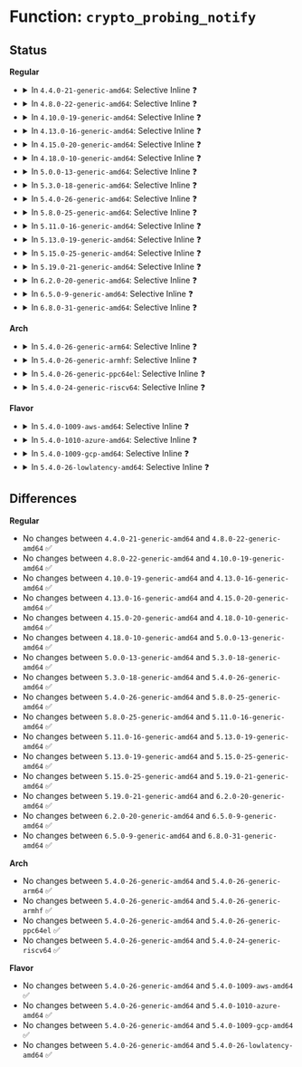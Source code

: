 # Function: <code>crypto_probing_notify</code>

## Status
<b>Regular</b>
<ul>
<li>
<details>
<summary>In <code>4.4.0-21-generic-amd64</code>: Selective Inline ❓</summary>

```c
int crypto_probing_notify(long unsigned int val, void * v)
```

```json
{
  "name": "crypto_probing_notify",
  "collision_type": "Unique Global",
  "inline_type": "Selective",
  "funcs": [
    {
      "addr": 18446744071582630288,
      "name": "crypto_probing_notify",
      "external": true,
      "loc": "crypto/api.c:235",
      "file": "crypto/api.c",
      "inline": "not declared, inlined",
      "caller_inline": [],
      "caller_func": [
        "crypto/api.c:crypto_alg_mod_lookup",
        "crypto/algapi.c:crypto_wait_for_test"
      ]
    }
  ],
  "symbols": [
    {
      "addr": 18446744071582630288,
      "name": "crypto_probing_notify",
      "section": ".text",
      "bind": "STB_GLOBAL",
      "size": 80
    }
  ]
}
```
</details>
</li>
<li>
<details>
<summary>In <code>4.8.0-22-generic-amd64</code>: Selective Inline ❓</summary>

```c
int crypto_probing_notify(long unsigned int val, void * v)
```

```json
{
  "name": "crypto_probing_notify",
  "collision_type": "Unique Global",
  "inline_type": "Selective",
  "funcs": [
    {
      "addr": 18446744071582879872,
      "name": "crypto_probing_notify",
      "external": true,
      "loc": "crypto/api.c:235",
      "file": "crypto/api.c",
      "inline": "not declared, inlined",
      "caller_inline": [],
      "caller_func": [
        "crypto/api.c:crypto_alg_mod_lookup",
        "crypto/algapi.c:crypto_wait_for_test"
      ]
    }
  ],
  "symbols": [
    {
      "addr": 18446744071582879872,
      "name": "crypto_probing_notify",
      "section": ".text",
      "bind": "STB_GLOBAL",
      "size": 80
    }
  ]
}
```
</details>
</li>
<li>
<details>
<summary>In <code>4.10.0-19-generic-amd64</code>: Selective Inline ❓</summary>

```c
int crypto_probing_notify(long unsigned int val, void * v)
```

```json
{
  "name": "crypto_probing_notify",
  "collision_type": "Unique Global",
  "inline_type": "Selective",
  "funcs": [
    {
      "addr": 18446744071582976464,
      "name": "crypto_probing_notify",
      "external": true,
      "loc": "crypto/api.c:235",
      "file": "crypto/api.c",
      "inline": "not declared, inlined",
      "caller_inline": [],
      "caller_func": [
        "crypto/api.c:crypto_alg_mod_lookup",
        "crypto/algapi.c:crypto_wait_for_test"
      ]
    }
  ],
  "symbols": [
    {
      "addr": 18446744071582976464,
      "name": "crypto_probing_notify",
      "section": ".text",
      "bind": "STB_GLOBAL",
      "size": 80
    }
  ]
}
```
</details>
</li>
<li>
<details>
<summary>In <code>4.13.0-16-generic-amd64</code>: Selective Inline ❓</summary>

```c
int crypto_probing_notify(long unsigned int val, void * v)
```

```json
{
  "name": "crypto_probing_notify",
  "collision_type": "Unique Global",
  "inline_type": "Selective",
  "funcs": [
    {
      "addr": 18446744071583026288,
      "name": "crypto_probing_notify",
      "external": true,
      "loc": "crypto/api.c:235",
      "file": "crypto/api.c",
      "inline": "not declared, inlined",
      "caller_inline": [],
      "caller_func": [
        "crypto/api.c:crypto_alg_mod_lookup",
        "crypto/algapi.c:crypto_wait_for_test"
      ]
    }
  ],
  "symbols": [
    {
      "addr": 18446744071583026288,
      "name": "crypto_probing_notify",
      "section": ".text",
      "bind": "STB_GLOBAL",
      "size": 80
    }
  ]
}
```
</details>
</li>
<li>
<details>
<summary>In <code>4.15.0-20-generic-amd64</code>: Selective Inline ❓</summary>

```c
int crypto_probing_notify(long unsigned int val, void * v)
```

```json
{
  "name": "crypto_probing_notify",
  "collision_type": "Unique Global",
  "inline_type": "Selective",
  "funcs": [
    {
      "addr": 18446744071583191488,
      "name": "crypto_probing_notify",
      "external": true,
      "loc": "crypto/api.c:236",
      "file": "crypto/api.c",
      "inline": "not declared, inlined",
      "caller_inline": [],
      "caller_func": [
        "crypto/api.c:crypto_alg_mod_lookup",
        "crypto/algapi.c:crypto_wait_for_test"
      ]
    }
  ],
  "symbols": [
    {
      "addr": 18446744071583191488,
      "name": "crypto_probing_notify",
      "section": ".text",
      "bind": "STB_GLOBAL",
      "size": 80
    }
  ]
}
```
</details>
</li>
<li>
<details>
<summary>In <code>4.18.0-10-generic-amd64</code>: Selective Inline ❓</summary>

```c
int crypto_probing_notify(long unsigned int val, void * v)
```

```json
{
  "name": "crypto_probing_notify",
  "collision_type": "Unique Global",
  "inline_type": "Selective",
  "funcs": [
    {
      "addr": 18446744071583399840,
      "name": "crypto_probing_notify",
      "external": true,
      "loc": "crypto/api.c:250",
      "file": "crypto/api.c",
      "inline": "not declared, inlined",
      "caller_inline": [],
      "caller_func": [
        "crypto/api.c:crypto_alg_mod_lookup",
        "crypto/algapi.c:crypto_wait_for_test"
      ]
    }
  ],
  "symbols": [
    {
      "addr": 18446744071583399840,
      "name": "crypto_probing_notify",
      "section": ".text",
      "bind": "STB_GLOBAL",
      "size": 85
    }
  ]
}
```
</details>
</li>
<li>
<details>
<summary>In <code>5.0.0-13-generic-amd64</code>: Selective Inline ❓</summary>

```c
int crypto_probing_notify(long unsigned int val, void * v)
```

```json
{
  "name": "crypto_probing_notify",
  "collision_type": "Unique Global",
  "inline_type": "Selective",
  "funcs": [
    {
      "addr": 18446744071583519888,
      "name": "crypto_probing_notify",
      "external": true,
      "loc": "crypto/api.c:250",
      "file": "crypto/api.c",
      "inline": "not declared, inlined",
      "caller_inline": [],
      "caller_func": [
        "crypto/api.c:crypto_alg_mod_lookup",
        "crypto/algapi.c:crypto_wait_for_test",
        "crypto/algapi.c:crypto_wait_for_test"
      ]
    }
  ],
  "symbols": [
    {
      "addr": 18446744071583519888,
      "name": "crypto_probing_notify",
      "section": ".text",
      "bind": "STB_GLOBAL",
      "size": 85
    }
  ]
}
```
</details>
</li>
<li>
<details>
<summary>In <code>5.3.0-18-generic-amd64</code>: Selective Inline ❓</summary>

```c
int crypto_probing_notify(long unsigned int val, void * v)
```

```json
{
  "name": "crypto_probing_notify",
  "collision_type": "Unique Global",
  "inline_type": "Selective",
  "funcs": [
    {
      "addr": 18446744071583707552,
      "name": "crypto_probing_notify",
      "external": true,
      "loc": "crypto/api.c:245",
      "file": "crypto/api.c",
      "inline": "not declared, inlined",
      "caller_inline": [],
      "caller_func": [
        "crypto/api.c:crypto_alg_mod_lookup",
        "crypto/algapi.c:crypto_wait_for_test",
        "crypto/algapi.c:crypto_wait_for_test"
      ]
    }
  ],
  "symbols": [
    {
      "addr": 18446744071583707552,
      "name": "crypto_probing_notify",
      "section": ".text",
      "bind": "STB_GLOBAL",
      "size": 88
    }
  ]
}
```
</details>
</li>
<li>
<details>
<summary>In <code>5.4.0-26-generic-amd64</code>: Selective Inline ❓</summary>

```c
int crypto_probing_notify(long unsigned int val, void * v)
```

```json
{
  "name": "crypto_probing_notify",
  "collision_type": "Unique Global",
  "inline_type": "Selective",
  "funcs": [
    {
      "addr": 18446744071583817136,
      "name": "crypto_probing_notify",
      "external": true,
      "loc": "crypto/api.c:247",
      "file": "crypto/api.c",
      "inline": "not declared, inlined",
      "caller_inline": [],
      "caller_func": [
        "crypto/api.c:crypto_alg_mod_lookup",
        "crypto/algapi.c:crypto_wait_for_test",
        "crypto/algapi.c:crypto_wait_for_test"
      ]
    }
  ],
  "symbols": [
    {
      "addr": 18446744071583817136,
      "name": "crypto_probing_notify",
      "section": ".text",
      "bind": "STB_GLOBAL",
      "size": 88
    }
  ]
}
```
</details>
</li>
<li>
<details>
<summary>In <code>5.8.0-25-generic-amd64</code>: Selective Inline ❓</summary>

```c
int crypto_probing_notify(long unsigned int val, void * v)
```

```json
{
  "name": "crypto_probing_notify",
  "collision_type": "Unique Global",
  "inline_type": "Selective",
  "funcs": [
    {
      "addr": 18446744071584214377,
      "name": "crypto_probing_notify",
      "external": true,
      "loc": "crypto/api.c:247",
      "file": "crypto/api.c",
      "inline": "not declared, inlined",
      "caller_inline": [
        "crypto/api.c:crypto_alg_mod_lookup",
        "crypto/api.c:crypto_alg_mod_lookup"
      ],
      "caller_func": [
        "crypto/algapi.c:crypto_wait_for_test"
      ]
    }
  ],
  "symbols": [
    {
      "addr": 18446744071584212640,
      "name": "crypto_probing_notify",
      "section": ".text",
      "bind": "STB_GLOBAL",
      "size": 88
    }
  ]
}
```
</details>
</li>
<li>
<details>
<summary>In <code>5.11.0-16-generic-amd64</code>: Selective Inline ❓</summary>

```c
int crypto_probing_notify(long unsigned int val, void * v)
```

```json
{
  "name": "crypto_probing_notify",
  "collision_type": "Unique Global",
  "inline_type": "Selective",
  "funcs": [
    {
      "addr": 18446744071584332729,
      "name": "crypto_probing_notify",
      "external": true,
      "loc": "crypto/api.c:247",
      "file": "crypto/api.c",
      "inline": "not declared, inlined",
      "caller_inline": [
        "crypto/api.c:crypto_alg_mod_lookup",
        "crypto/api.c:crypto_alg_mod_lookup"
      ],
      "caller_func": [
        "crypto/algapi.c:crypto_wait_for_test"
      ]
    }
  ],
  "symbols": [
    {
      "addr": 18446744071584330800,
      "name": "crypto_probing_notify",
      "section": ".text",
      "bind": "STB_GLOBAL",
      "size": 88
    }
  ]
}
```
</details>
</li>
<li>
<details>
<summary>In <code>5.13.0-19-generic-amd64</code>: Selective Inline ❓</summary>

```c
int crypto_probing_notify(long unsigned int val, void * v)
```

```json
{
  "name": "crypto_probing_notify",
  "collision_type": "Unique Global",
  "inline_type": "Selective",
  "funcs": [
    {
      "addr": 18446744071584367273,
      "name": "crypto_probing_notify",
      "external": true,
      "loc": "crypto/api.c:247",
      "file": "crypto/api.c",
      "inline": "not declared, inlined",
      "caller_inline": [
        "crypto/api.c:crypto_alg_mod_lookup",
        "crypto/api.c:crypto_alg_mod_lookup"
      ],
      "caller_func": [
        "crypto/algapi.c:crypto_wait_for_test"
      ]
    }
  ],
  "symbols": [
    {
      "addr": 18446744071584365344,
      "name": "crypto_probing_notify",
      "section": ".text",
      "bind": "STB_GLOBAL",
      "size": 88
    }
  ]
}
```
</details>
</li>
<li>
<details>
<summary>In <code>5.15.0-25-generic-amd64</code>: Selective Inline ❓</summary>

```c
int crypto_probing_notify(long unsigned int val, void * v)
```

```json
{
  "name": "crypto_probing_notify",
  "collision_type": "Unique Global",
  "inline_type": "Selective",
  "funcs": [
    {
      "addr": 18446744071584762441,
      "name": "crypto_probing_notify",
      "external": true,
      "loc": "crypto/api.c:247",
      "file": "crypto/api.c",
      "inline": "not declared, inlined",
      "caller_inline": [
        "crypto/api.c:crypto_alg_mod_lookup",
        "crypto/api.c:crypto_alg_mod_lookup"
      ],
      "caller_func": [
        "crypto/algapi.c:crypto_wait_for_test"
      ]
    }
  ],
  "symbols": [
    {
      "addr": 18446744071584760512,
      "name": "crypto_probing_notify",
      "section": ".text",
      "bind": "STB_GLOBAL",
      "size": 88
    }
  ]
}
```
</details>
</li>
<li>
<details>
<summary>In <code>5.19.0-21-generic-amd64</code>: Selective Inline ❓</summary>

```c
int crypto_probing_notify(long unsigned int val, void * v)
```

```json
{
  "name": "crypto_probing_notify",
  "collision_type": "Unique Global",
  "inline_type": "Selective",
  "funcs": [
    {
      "addr": 18446744071585446045,
      "name": "crypto_probing_notify",
      "external": true,
      "loc": "crypto/api.c:302",
      "file": "crypto/api.c",
      "inline": "not declared, inlined",
      "caller_inline": [
        "crypto/api.c:crypto_alg_mod_lookup",
        "crypto/api.c:crypto_alg_mod_lookup",
        "crypto/api.c:crypto_wait_for_test",
        "crypto/api.c:crypto_wait_for_test"
      ],
      "caller_func": []
    }
  ],
  "symbols": [
    {
      "addr": 18446744071585442928,
      "name": "crypto_probing_notify",
      "section": ".text",
      "bind": "STB_GLOBAL",
      "size": 105
    }
  ]
}
```
</details>
</li>
<li>
<details>
<summary>In <code>6.2.0-20-generic-amd64</code>: Selective Inline ❓</summary>

```c
int crypto_probing_notify(long unsigned int val, void * v)
```

```json
{
  "name": "crypto_probing_notify",
  "collision_type": "Unique Global",
  "inline_type": "Selective",
  "funcs": [
    {
      "addr": 18446744071586203965,
      "name": "crypto_probing_notify",
      "external": true,
      "loc": "crypto/api.c:301",
      "file": "crypto/api.c",
      "inline": "not declared, inlined",
      "caller_inline": [
        "crypto/api.c:crypto_alg_mod_lookup",
        "crypto/api.c:crypto_alg_mod_lookup",
        "crypto/api.c:crypto_wait_for_test",
        "crypto/api.c:crypto_wait_for_test"
      ],
      "caller_func": []
    }
  ],
  "symbols": [
    {
      "addr": 18446744071586201120,
      "name": "crypto_probing_notify",
      "section": ".text",
      "bind": "STB_GLOBAL",
      "size": 105
    }
  ]
}
```
</details>
</li>
<li>
<details>
<summary>In <code>6.5.0-9-generic-amd64</code>: Selective Inline ❓</summary>

```c
int crypto_probing_notify(long unsigned int val, void * v)
```

```json
{
  "name": "crypto_probing_notify",
  "collision_type": "Unique Global",
  "inline_type": "Selective",
  "funcs": [
    {
      "addr": 18446744071586442339,
      "name": "crypto_probing_notify",
      "external": true,
      "loc": "crypto/api.c:301",
      "file": "crypto/api.c",
      "inline": "not declared, inlined",
      "caller_inline": [
        "crypto/api.c:crypto_alg_mod_lookup",
        "crypto/api.c:crypto_alg_mod_lookup",
        "crypto/api.c:crypto_wait_for_test",
        "crypto/api.c:crypto_wait_for_test"
      ],
      "caller_func": []
    }
  ],
  "symbols": [
    {
      "addr": 18446744071586438784,
      "name": "crypto_probing_notify",
      "section": ".text",
      "bind": "STB_GLOBAL",
      "size": 105
    }
  ]
}
```
</details>
</li>
<li>
<details>
<summary>In <code>6.8.0-31-generic-amd64</code>: Selective Inline ❓</summary>

```c
int crypto_probing_notify(long unsigned int val, void * v)
```

```json
{
  "name": "crypto_probing_notify",
  "collision_type": "Unique Global",
  "inline_type": "Selective",
  "funcs": [
    {
      "addr": 18446744071586708195,
      "name": "crypto_probing_notify",
      "external": true,
      "loc": "crypto/api.c:301",
      "file": "crypto/api.c",
      "inline": "not declared, inlined",
      "caller_inline": [
        "crypto/api.c:crypto_alg_mod_lookup",
        "crypto/api.c:crypto_alg_mod_lookup",
        "crypto/api.c:crypto_wait_for_test",
        "crypto/api.c:crypto_wait_for_test"
      ],
      "caller_func": []
    }
  ],
  "symbols": [
    {
      "addr": 18446744071586704608,
      "name": "crypto_probing_notify",
      "section": ".text",
      "bind": "STB_GLOBAL",
      "size": 105
    }
  ]
}
```
</details>
</li>
</ul>
<b>Arch</b>
<ul>
<li>
<details>
<summary>In <code>5.4.0-26-generic-arm64</code>: Selective Inline ❓</summary>

```c
int crypto_probing_notify(long unsigned int val, void * v)
```

```json
{
  "name": "crypto_probing_notify",
  "collision_type": "Unique Global",
  "inline_type": "Selective",
  "funcs": [
    {
      "addr": 18446603336495623568,
      "name": "crypto_probing_notify",
      "external": true,
      "loc": "crypto/api.c:247",
      "file": "crypto/api.c",
      "inline": "not declared, inlined",
      "caller_inline": [],
      "caller_func": [
        "crypto/api.c:crypto_alg_mod_lookup",
        "crypto/algapi.c:crypto_wait_for_test",
        "crypto/algapi.c:crypto_wait_for_test"
      ]
    }
  ],
  "symbols": [
    {
      "addr": 18446603336495623568,
      "name": "crypto_probing_notify",
      "section": ".text",
      "bind": "STB_GLOBAL",
      "size": 124
    }
  ]
}
```
</details>
</li>
<li>
<details>
<summary>In <code>5.4.0-26-generic-armhf</code>: Selective Inline ❓</summary>

```c
int crypto_probing_notify(long unsigned int val, void * v)
```

```json
{
  "name": "crypto_probing_notify",
  "collision_type": "Unique Global",
  "inline_type": "Selective",
  "funcs": [
    {
      "addr": 3228982516,
      "name": "crypto_probing_notify",
      "external": true,
      "loc": "crypto/api.c:247",
      "file": "crypto/api.c",
      "inline": "not declared, inlined",
      "caller_inline": [],
      "caller_func": [
        "crypto/api.c:crypto_alg_mod_lookup",
        "crypto/algapi.c:crypto_wait_for_test",
        "crypto/algapi.c:crypto_wait_for_test"
      ]
    }
  ],
  "symbols": [
    {
      "addr": 3228982516,
      "name": "crypto_probing_notify",
      "section": ".text",
      "bind": "STB_GLOBAL",
      "size": 96
    }
  ]
}
```
</details>
</li>
<li>
<details>
<summary>In <code>5.4.0-26-generic-ppc64el</code>: Selective Inline ❓</summary>

```c
int crypto_probing_notify(long unsigned int val, void * v)
```

```json
{
  "name": "crypto_probing_notify",
  "collision_type": "Unique Global",
  "inline_type": "Selective",
  "funcs": [
    {
      "addr": 13835058055289746352,
      "name": "crypto_probing_notify",
      "external": true,
      "loc": "crypto/api.c:247",
      "file": "crypto/api.c",
      "inline": "not declared, inlined",
      "caller_inline": [],
      "caller_func": [
        "crypto/api.c:crypto_alg_mod_lookup",
        "crypto/algapi.c:crypto_wait_for_test",
        "crypto/algapi.c:crypto_wait_for_test"
      ]
    }
  ],
  "symbols": [
    {
      "addr": 13835058055289746352,
      "name": "crypto_probing_notify",
      "section": ".text",
      "bind": "STB_GLOBAL",
      "size": 180
    }
  ]
}
```
</details>
</li>
<li>
<details>
<summary>In <code>5.4.0-24-generic-riscv64</code>: Selective Inline ❓</summary>

```c
int crypto_probing_notify(long unsigned int val, void * v)
```

```json
{
  "name": "crypto_probing_notify",
  "collision_type": "Unique Global",
  "inline_type": "Selective",
  "funcs": [
    {
      "addr": 18446743936274782446,
      "name": "crypto_probing_notify",
      "external": true,
      "loc": "crypto/api.c:247",
      "file": "crypto/api.c",
      "inline": "not declared, inlined",
      "caller_inline": [],
      "caller_func": [
        "crypto/api.c:crypto_alg_mod_lookup",
        "crypto/algapi.c:crypto_wait_for_test",
        "crypto/algapi.c:crypto_wait_for_test"
      ]
    }
  ],
  "symbols": [
    {
      "addr": 18446743936274782446,
      "name": "crypto_probing_notify",
      "section": ".text",
      "bind": "STB_GLOBAL",
      "size": 110
    }
  ]
}
```
</details>
</li>
</ul>
<b>Flavor</b>
<ul>
<li>
<details>
<summary>In <code>5.4.0-1009-aws-amd64</code>: Selective Inline ❓</summary>

```c
int crypto_probing_notify(long unsigned int val, void * v)
```

```json
{
  "name": "crypto_probing_notify",
  "collision_type": "Unique Global",
  "inline_type": "Selective",
  "funcs": [
    {
      "addr": 18446744071583785872,
      "name": "crypto_probing_notify",
      "external": true,
      "loc": "crypto/api.c:247",
      "file": "crypto/api.c",
      "inline": "not declared, inlined",
      "caller_inline": [],
      "caller_func": [
        "crypto/api.c:crypto_alg_mod_lookup",
        "crypto/algapi.c:crypto_wait_for_test",
        "crypto/algapi.c:crypto_wait_for_test"
      ]
    }
  ],
  "symbols": [
    {
      "addr": 18446744071583785872,
      "name": "crypto_probing_notify",
      "section": ".text",
      "bind": "STB_GLOBAL",
      "size": 88
    }
  ]
}
```
</details>
</li>
<li>
<details>
<summary>In <code>5.4.0-1010-azure-amd64</code>: Selective Inline ❓</summary>

```c
int crypto_probing_notify(long unsigned int val, void * v)
```

```json
{
  "name": "crypto_probing_notify",
  "collision_type": "Unique Global",
  "inline_type": "Selective",
  "funcs": [
    {
      "addr": 18446744071583722928,
      "name": "crypto_probing_notify",
      "external": true,
      "loc": "crypto/api.c:247",
      "file": "crypto/api.c",
      "inline": "not declared, inlined",
      "caller_inline": [],
      "caller_func": [
        "crypto/api.c:crypto_alg_mod_lookup",
        "crypto/algapi.c:crypto_wait_for_test",
        "crypto/algapi.c:crypto_wait_for_test"
      ]
    }
  ],
  "symbols": [
    {
      "addr": 18446744071583722928,
      "name": "crypto_probing_notify",
      "section": ".text",
      "bind": "STB_GLOBAL",
      "size": 88
    }
  ]
}
```
</details>
</li>
<li>
<details>
<summary>In <code>5.4.0-1009-gcp-amd64</code>: Selective Inline ❓</summary>

```c
int crypto_probing_notify(long unsigned int val, void * v)
```

```json
{
  "name": "crypto_probing_notify",
  "collision_type": "Unique Global",
  "inline_type": "Selective",
  "funcs": [
    {
      "addr": 18446744071583769632,
      "name": "crypto_probing_notify",
      "external": true,
      "loc": "crypto/api.c:247",
      "file": "crypto/api.c",
      "inline": "not declared, inlined",
      "caller_inline": [],
      "caller_func": [
        "crypto/api.c:crypto_alg_mod_lookup",
        "crypto/algapi.c:crypto_wait_for_test",
        "crypto/algapi.c:crypto_wait_for_test"
      ]
    }
  ],
  "symbols": [
    {
      "addr": 18446744071583769632,
      "name": "crypto_probing_notify",
      "section": ".text",
      "bind": "STB_GLOBAL",
      "size": 88
    }
  ]
}
```
</details>
</li>
<li>
<details>
<summary>In <code>5.4.0-26-lowlatency-amd64</code>: Selective Inline ❓</summary>

```c
int crypto_probing_notify(long unsigned int val, void * v)
```

```json
{
  "name": "crypto_probing_notify",
  "collision_type": "Unique Global",
  "inline_type": "Selective",
  "funcs": [
    {
      "addr": 18446744071583870624,
      "name": "crypto_probing_notify",
      "external": true,
      "loc": "crypto/api.c:247",
      "file": "crypto/api.c",
      "inline": "not declared, inlined",
      "caller_inline": [],
      "caller_func": [
        "crypto/api.c:crypto_alg_mod_lookup",
        "crypto/algapi.c:crypto_wait_for_test",
        "crypto/algapi.c:crypto_wait_for_test"
      ]
    }
  ],
  "symbols": [
    {
      "addr": 18446744071583870624,
      "name": "crypto_probing_notify",
      "section": ".text",
      "bind": "STB_GLOBAL",
      "size": 88
    }
  ]
}
```
</details>
</li>
</ul>

## Differences
<b>Regular</b>
<ul>
<li>
No changes between <code>4.4.0-21-generic-amd64</code> and <code>4.8.0-22-generic-amd64</code> ✅
</li>
<li>
No changes between <code>4.8.0-22-generic-amd64</code> and <code>4.10.0-19-generic-amd64</code> ✅
</li>
<li>
No changes between <code>4.10.0-19-generic-amd64</code> and <code>4.13.0-16-generic-amd64</code> ✅
</li>
<li>
No changes between <code>4.13.0-16-generic-amd64</code> and <code>4.15.0-20-generic-amd64</code> ✅
</li>
<li>
No changes between <code>4.15.0-20-generic-amd64</code> and <code>4.18.0-10-generic-amd64</code> ✅
</li>
<li>
No changes between <code>4.18.0-10-generic-amd64</code> and <code>5.0.0-13-generic-amd64</code> ✅
</li>
<li>
No changes between <code>5.0.0-13-generic-amd64</code> and <code>5.3.0-18-generic-amd64</code> ✅
</li>
<li>
No changes between <code>5.3.0-18-generic-amd64</code> and <code>5.4.0-26-generic-amd64</code> ✅
</li>
<li>
No changes between <code>5.4.0-26-generic-amd64</code> and <code>5.8.0-25-generic-amd64</code> ✅
</li>
<li>
No changes between <code>5.8.0-25-generic-amd64</code> and <code>5.11.0-16-generic-amd64</code> ✅
</li>
<li>
No changes between <code>5.11.0-16-generic-amd64</code> and <code>5.13.0-19-generic-amd64</code> ✅
</li>
<li>
No changes between <code>5.13.0-19-generic-amd64</code> and <code>5.15.0-25-generic-amd64</code> ✅
</li>
<li>
No changes between <code>5.15.0-25-generic-amd64</code> and <code>5.19.0-21-generic-amd64</code> ✅
</li>
<li>
No changes between <code>5.19.0-21-generic-amd64</code> and <code>6.2.0-20-generic-amd64</code> ✅
</li>
<li>
No changes between <code>6.2.0-20-generic-amd64</code> and <code>6.5.0-9-generic-amd64</code> ✅
</li>
<li>
No changes between <code>6.5.0-9-generic-amd64</code> and <code>6.8.0-31-generic-amd64</code> ✅
</li>
</ul>
<b>Arch</b>
<ul>
<li>
No changes between <code>5.4.0-26-generic-amd64</code> and <code>5.4.0-26-generic-arm64</code> ✅
</li>
<li>
No changes between <code>5.4.0-26-generic-amd64</code> and <code>5.4.0-26-generic-armhf</code> ✅
</li>
<li>
No changes between <code>5.4.0-26-generic-amd64</code> and <code>5.4.0-26-generic-ppc64el</code> ✅
</li>
<li>
No changes between <code>5.4.0-26-generic-amd64</code> and <code>5.4.0-24-generic-riscv64</code> ✅
</li>
</ul>
<b>Flavor</b>
<ul>
<li>
No changes between <code>5.4.0-26-generic-amd64</code> and <code>5.4.0-1009-aws-amd64</code> ✅
</li>
<li>
No changes between <code>5.4.0-26-generic-amd64</code> and <code>5.4.0-1010-azure-amd64</code> ✅
</li>
<li>
No changes between <code>5.4.0-26-generic-amd64</code> and <code>5.4.0-1009-gcp-amd64</code> ✅
</li>
<li>
No changes between <code>5.4.0-26-generic-amd64</code> and <code>5.4.0-26-lowlatency-amd64</code> ✅
</li>
</ul>
